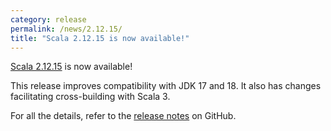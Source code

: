 ```yaml
---
category: release
permalink: /news/2.12.15/
title: "Scala 2.12.15 is now available!"
---
```

[Scala 2.12.15](https://github.com/scala/scala/releases/tag/v2.12.15) is now available!

This release improves compatibility with JDK 17 and 18.
It also has changes facilitating cross-building with Scala 3.

For all the details, refer to the [release notes](https://github.com/scala/scala/releases/tag/v2.12.15) on GitHub.
